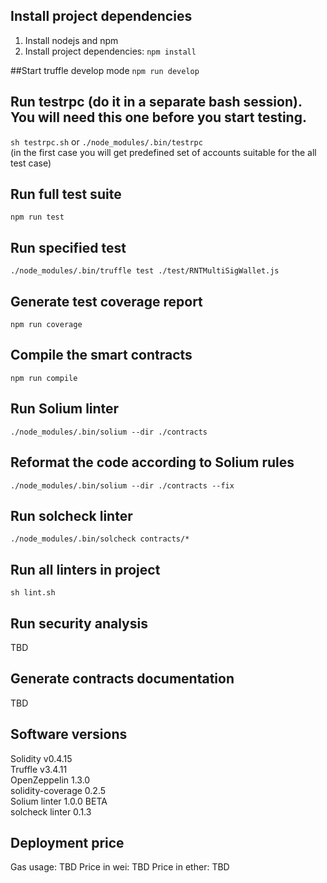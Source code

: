 ## Install project dependencies
1. Install nodejs and npm
2. Install project dependencies: `npm install`

##Start truffle develop mode
`npm run develop`  

## Run testrpc (do it in a separate bash session). You will need this one before you start testing.
`sh testrpc.sh` or `./node_modules/.bin/testrpc`   
(in the first case you will get predefined set of accounts suitable for the all test case)

## Run full test suite
`npm run test`

## Run specified test
`./node_modules/.bin/truffle test ./test/RNTMultiSigWallet.js`

## Generate test coverage report
`npm run coverage`   
  
## Compile the smart contracts
`npm run compile`  

## Run Solium linter
`./node_modules/.bin/solium --dir ./contracts`  

## Reformat the code according to Solium rules
`./node_modules/.bin/solium --dir ./contracts --fix`  

## Run solcheck linter
`./node_modules/.bin/solcheck contracts/*`

## Run all linters in project
`sh lint.sh`  

## Run security analysis
TBD

## Generate contracts documentation
TBD

## Software versions
Solidity v0.4.15  
Truffle v3.4.11  
OpenZeppelin 1.3.0  
solidity-coverage 0.2.5  
Solium linter 1.0.0 BETA  
solcheck linter 0.1.3    

## Deployment price
Gas usage: TBD
Price in wei: TBD
Price in ether: TBD
